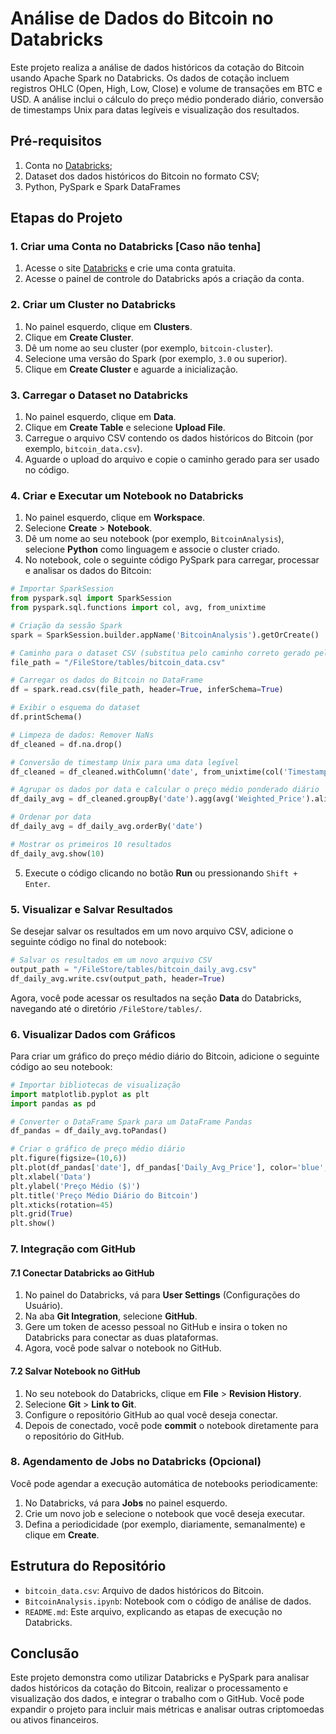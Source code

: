
# Análise de Dados do Bitcoin no Databricks

Este projeto realiza a análise de dados históricos da cotação do Bitcoin usando Apache Spark no Databricks. 
Os dados de cotação incluem registros OHLC (Open, High, Low, Close) e volume de transações em BTC e USD. A análise inclui o cálculo do preço médio ponderado diário, conversão de timestamps Unix para datas legíveis e visualização dos resultados.

## Pré-requisitos

1. Conta no [Databricks](https://databricks.com/try-databricks);
2. Dataset dos dados históricos do Bitcoin no formato CSV;
3. Python, PySpark e Spark DataFrames

## Etapas do Projeto

### 1. Criar uma Conta no Databricks [Caso não tenha]

1. Acesse o site [Databricks](https://databricks.com/try-databricks) e crie uma conta gratuita.
2. Acesse o painel de controle do Databricks após a criação da conta.

### 2. Criar um Cluster no Databricks

1. No painel esquerdo, clique em **Clusters**.
2. Clique em **Create Cluster**.
3. Dê um nome ao seu cluster (por exemplo, `bitcoin-cluster`).
4. Selecione uma versão do Spark (por exemplo, `3.0` ou superior).
5. Clique em **Create Cluster** e aguarde a inicialização.

### 3. Carregar o Dataset no Databricks

1. No painel esquerdo, clique em **Data**.
2. Clique em **Create Table** e selecione **Upload File**.
3. Carregue o arquivo CSV contendo os dados históricos do Bitcoin (por exemplo, `bitcoin_data.csv`).
4. Aguarde o upload do arquivo e copie o caminho gerado para ser usado no código.

### 4. Criar e Executar um Notebook no Databricks

1. No painel esquerdo, clique em **Workspace**.
2. Selecione **Create** > **Notebook**.
3. Dê um nome ao seu notebook (por exemplo, `BitcoinAnalysis`), selecione **Python** como linguagem e associe o cluster criado.
4. No notebook, cole o seguinte código PySpark para carregar, processar e analisar os dados do Bitcoin:

```python
# Importar SparkSession
from pyspark.sql import SparkSession
from pyspark.sql.functions import col, avg, from_unixtime

# Criação da sessão Spark
spark = SparkSession.builder.appName('BitcoinAnalysis').getOrCreate()

# Caminho para o dataset CSV (substitua pelo caminho correto gerado pelo upload)
file_path = "/FileStore/tables/bitcoin_data.csv"

# Carregar os dados do Bitcoin no DataFrame
df = spark.read.csv(file_path, header=True, inferSchema=True)

# Exibir o esquema do dataset
df.printSchema()

# Limpeza de dados: Remover NaNs
df_cleaned = df.na.drop()

# Conversão de timestamp Unix para uma data legível
df_cleaned = df_cleaned.withColumn('date', from_unixtime(col('Timestamp')).cast('date'))

# Agrupar os dados por data e calcular o preço médio ponderado diário
df_daily_avg = df_cleaned.groupBy('date').agg(avg('Weighted_Price').alias('Daily_Avg_Price'))

# Ordenar por data
df_daily_avg = df_daily_avg.orderBy('date')

# Mostrar os primeiros 10 resultados
df_daily_avg.show(10)
```

5. Execute o código clicando no botão **Run** ou pressionando `Shift + Enter`.

### 5. Visualizar e Salvar Resultados

Se desejar salvar os resultados em um novo arquivo CSV, adicione o seguinte código no final do notebook:

```python
# Salvar os resultados em um novo arquivo CSV
output_path = "/FileStore/tables/bitcoin_daily_avg.csv"
df_daily_avg.write.csv(output_path, header=True)
```

Agora, você pode acessar os resultados na seção **Data** do Databricks, navegando até o diretório `/FileStore/tables/`.

### 6. Visualizar Dados com Gráficos

Para criar um gráfico do preço médio diário do Bitcoin, adicione o seguinte código ao seu notebook:

```python
# Importar bibliotecas de visualização
import matplotlib.pyplot as plt
import pandas as pd

# Converter o DataFrame Spark para um DataFrame Pandas
df_pandas = df_daily_avg.toPandas()

# Criar o gráfico de preço médio diário
plt.figure(figsize=(10,6))
plt.plot(df_pandas['date'], df_pandas['Daily_Avg_Price'], color='blue', label='Preço Médio Diário')
plt.xlabel('Data')
plt.ylabel('Preço Médio ($)')
plt.title('Preço Médio Diário do Bitcoin')
plt.xticks(rotation=45)
plt.grid(True)
plt.show()
```

### 7. Integração com GitHub

#### 7.1 Conectar Databricks ao GitHub

1. No painel do Databricks, vá para **User Settings** (Configurações do Usuário).
2. Na aba **Git Integration**, selecione **GitHub**.
3. Gere um token de acesso pessoal no GitHub e insira o token no Databricks para conectar as duas plataformas.
4. Agora, você pode salvar o notebook no GitHub.

#### 7.2 Salvar Notebook no GitHub

1. No seu notebook do Databricks, clique em **File** > **Revision History**.
2. Selecione **Git** > **Link to Git**.
3. Configure o repositório GitHub ao qual você deseja conectar.
4. Depois de conectado, você pode **commit** o notebook diretamente para o repositório do GitHub.

### 8. Agendamento de Jobs no Databricks (Opcional)

Você pode agendar a execução automática de notebooks periodicamente:

1. No Databricks, vá para **Jobs** no painel esquerdo.
2. Crie um novo job e selecione o notebook que você deseja executar.
3. Defina a periodicidade (por exemplo, diariamente, semanalmente) e clique em **Create**.

## Estrutura do Repositório

- `bitcoin_data.csv`: Arquivo de dados históricos do Bitcoin.
- `BitcoinAnalysis.ipynb`: Notebook com o código de análise de dados.
- `README.md`: Este arquivo, explicando as etapas de execução no Databricks.

## Conclusão

Este projeto demonstra como utilizar Databricks e PySpark para analisar dados históricos da cotação do Bitcoin, realizar o processamento e visualização dos dados, e integrar o trabalho com o GitHub. Você pode expandir o projeto para incluir mais métricas e analisar outras criptomoedas ou ativos financeiros.
